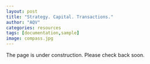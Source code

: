 ```yaml
---
layout: post
title: "Strategy. Capital. Transactions."
author: "AQV"
categories: resources
tags: [documentation,sample]
image: compass.jpg
---
```

The page is under construction. Please check back soon.
